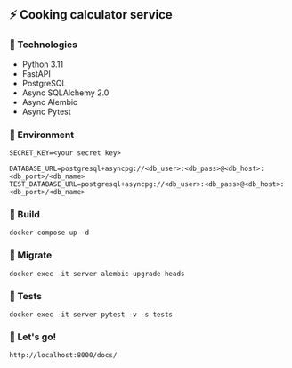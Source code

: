 ## :zap: Cooking calculator service

### :dart: Technologies
* Python 3.11
* FastAPI
* PostgreSQL
* Async SQLAlchemy 2.0
* Async Alembic
* Async Pytest
### :dart: Environment
    SECRET_KEY=<your secret key>

    DATABASE_URL=postgresql+asyncpg://<db_user>:<db_pass>@<db_host>:<db_port>/<db_name>
    TEST_DATABASE_URL=postgresql+asyncpg://<db_user>:<db_pass>@<db_host>:<db_port>/<db_name>
### :dart: Build
    docker-compose up -d
### :dart: Migrate
    docker exec -it server alembic upgrade heads
### :dart: Tests
    docker exec -it server pytest -v -s tests
### :dart: Let's go!
    http://localhost:8000/docs/